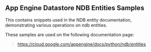 ## App Engine Datastore NDB Entities Samples

This contains snippets used in the NDB entity documentation, demonstrating
various operations on ndb entities.

<!-- auto-doc-link -->
These samples are used on the following documentation page:

> https://cloud.google.com/appengine/docs/python/ndb/entities

<!-- end-auto-doc-link -->
